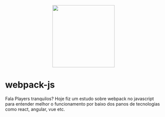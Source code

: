 <div align="center">
    <img width="200" height="200" align="center" src="https://cdn.jsdelivr.net/gh/devicons/devicon/icons/javascript/javascript-plain.svg" />
</div>

#

# webpack-js
Fala Players tranquilos? Hoje fiz um estudo sobre webpack no javascript para entender melhor o funcionamento por baixo dos panos de tecnologias como react, angular, vue etc.

#